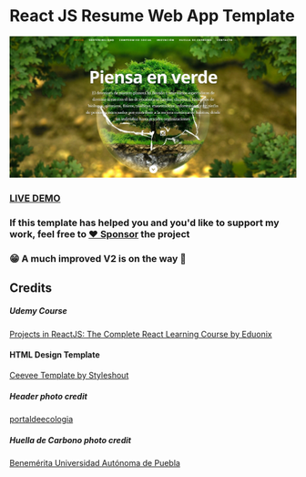 # React JS Resume Web App Template      
![ReactJS Resume Website Template](resume-screenshot.jpg?raw=true "ReactJS Resume Website Template")
### <a href="https://servicio-deploy.web.app/">LIVE DEMO</a> 
### If this template has helped you and you'd like to support my work, feel free to [♥️ Sponsor](https://github.com/sponsors/tbakerx) the project 
### 😁 A much improved V2 is on the way 🎉

## Credits
##### Udemy Course
<a href="https://www.udemy.com/projects-in-reactjs-the-complete-react-learning-course/learn/v4/overview">Projects in ReactJS: The Complete React Learning Course by Eduonix</a>

#### HTML Design Template
<a href="https://www.styleshout.com/free-templates/ceevee/">Ceevee Template by Styleshout</a>

##### Header photo credit
<a href="https://portaldeecologia.org/ecologia-de-la-conservacion/">portaldeecologia</a>

##### Huella de Carbono photo credit
<a href="https://boletin.buap.mx/node/1798">Benemérita Universidad Autónoma de Puebla</a>
